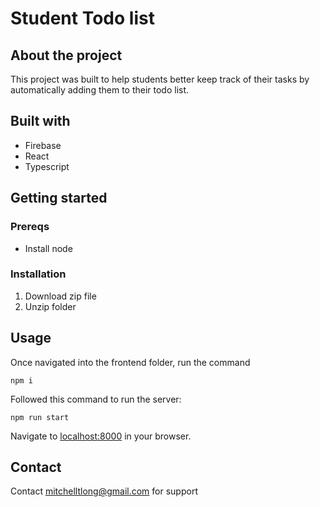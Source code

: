 # Student Todo list

## About the project
This project was built to help students better keep track of their tasks by automatically adding them to their todo list.

## Built with
* Firebase
* React
* Typescript

## Getting started 

### Prereqs
* Install node

### Installation
1. Download zip file
2. Unzip folder

## Usage
Once navigated into the frontend folder, run the command
```shell
npm i
```

Followed this command to run the server:

```shell
npm run start
```

Navigate to [localhost:8000](localhost:8000) in your browser.

## Contact
Contact mitchelltlong@gmail.com for support